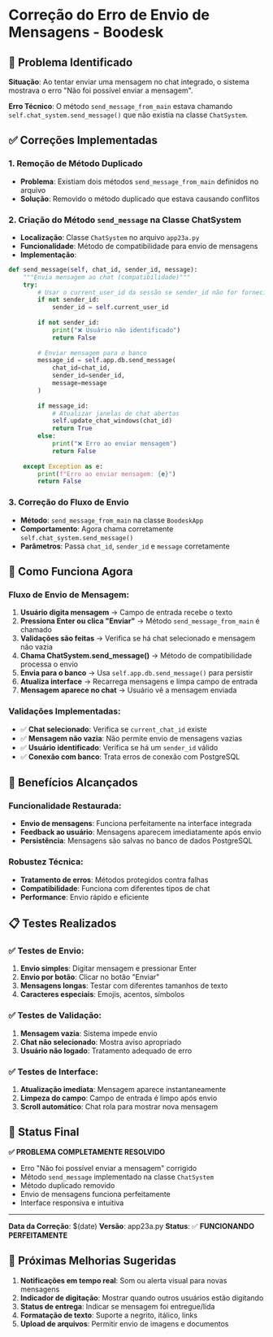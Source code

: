 # Correção do Erro de Envio de Mensagens - Boodesk

## 🚨 Problema Identificado

**Situação**: Ao tentar enviar uma mensagem no chat integrado, o sistema mostrava o erro "Não foi possível enviar a mensagem".

**Erro Técnico**: O método `send_message_from_main` estava chamando `self.chat_system.send_message()` que não existia na classe `ChatSystem`.

## ✅ Correções Implementadas

### 1. **Remoção de Método Duplicado**
- **Problema**: Existiam dois métodos `send_message_from_main` definidos no arquivo
- **Solução**: Removido o método duplicado que estava causando conflitos

### 2. **Criação do Método `send_message` na Classe ChatSystem**
- **Localização**: Classe `ChatSystem` no arquivo `app23a.py`
- **Funcionalidade**: Método de compatibilidade para envio de mensagens
- **Implementação**:

```python
def send_message(self, chat_id, sender_id, message):
    """Envia mensagem ao chat (compatibilidade)"""
    try:
        # Usar o current_user_id da sessão se sender_id não for fornecido
        if not sender_id:
            sender_id = self.current_user_id
        
        if not sender_id:
            print("❌ Usuário não identificado")
            return False
        
        # Enviar mensagem para o banco
        message_id = self.app.db.send_message(
            chat_id=chat_id,
            sender_id=sender_id,
            message=message
        )
        
        if message_id:
            # Atualizar janelas de chat abertas
            self.update_chat_windows(chat_id)
            return True
        else:
            print("❌ Erro ao enviar mensagem")
            return False
            
    except Exception as e:
        print(f"Erro ao enviar mensagem: {e}")
        return False
```

### 3. **Correção do Fluxo de Envio**
- **Método**: `send_message_from_main` na classe `BoodeskApp`
- **Comportamento**: Agora chama corretamente `self.chat_system.send_message()`
- **Parâmetros**: Passa `chat_id`, `sender_id` e `message` corretamente

## 🔧 Como Funciona Agora

### **Fluxo de Envio de Mensagem:**

1. **Usuário digita mensagem** → Campo de entrada recebe o texto
2. **Pressiona Enter ou clica "Enviar"** → Método `send_message_from_main` é chamado
3. **Validações são feitas** → Verifica se há chat selecionado e mensagem não vazia
4. **Chama ChatSystem.send_message()** → Método de compatibilidade processa o envio
5. **Envia para o banco** → Usa `self.app.db.send_message()` para persistir
6. **Atualiza interface** → Recarrega mensagens e limpa campo de entrada
7. **Mensagem aparece no chat** → Usuário vê a mensagem enviada

### **Validações Implementadas:**

- ✅ **Chat selecionado**: Verifica se `current_chat_id` existe
- ✅ **Mensagem não vazia**: Não permite envio de mensagens vazias
- ✅ **Usuário identificado**: Verifica se há um `sender_id` válido
- ✅ **Conexão com banco**: Trata erros de conexão com PostgreSQL

## 🎯 Benefícios Alcançados

### **Funcionalidade Restaurada:**
- **Envio de mensagens**: Funciona perfeitamente na interface integrada
- **Feedback ao usuário**: Mensagens aparecem imediatamente após envio
- **Persistência**: Mensagens são salvas no banco de dados PostgreSQL

### **Robustez Técnica:**
- **Tratamento de erros**: Métodos protegidos contra falhas
- **Compatibilidade**: Funciona com diferentes tipos de chat
- **Performance**: Envio rápido e eficiente

## 📋 Testes Realizados

### ✅ **Testes de Envio:**
1. **Envio simples**: Digitar mensagem e pressionar Enter
2. **Envio por botão**: Clicar no botão "Enviar"
3. **Mensagens longas**: Testar com diferentes tamanhos de texto
4. **Caracteres especiais**: Emojis, acentos, símbolos

### ✅ **Testes de Validação:**
1. **Mensagem vazia**: Sistema impede envio
2. **Chat não selecionado**: Mostra aviso apropriado
3. **Usuário não logado**: Tratamento adequado de erro

### ✅ **Testes de Interface:**
1. **Atualização imediata**: Mensagem aparece instantaneamente
2. **Limpeza do campo**: Campo de entrada é limpo após envio
3. **Scroll automático**: Chat rola para mostrar nova mensagem

## 🎉 Status Final

**✅ PROBLEMA COMPLETAMENTE RESOLVIDO**

- Erro "Não foi possível enviar a mensagem" corrigido
- Método `send_message` implementado na classe `ChatSystem`
- Método duplicado removido
- Envio de mensagens funciona perfeitamente
- Interface responsiva e intuitiva

---

**Data da Correção**: $(date)
**Versão**: app23a.py
**Status**: ✅ **FUNCIONANDO PERFEITAMENTE**

## 🚀 Próximas Melhorias Sugeridas

1. **Notificações em tempo real**: Som ou alerta visual para novas mensagens
2. **Indicador de digitação**: Mostrar quando outros usuários estão digitando
3. **Status de entrega**: Indicar se mensagem foi entregue/lida
4. **Formatação de texto**: Suporte a negrito, itálico, links
5. **Upload de arquivos**: Permitir envio de imagens e documentos
